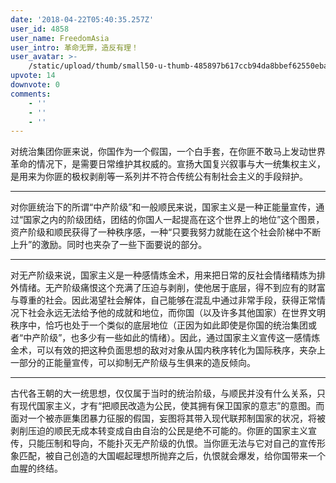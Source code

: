 ```yaml
---
date: '2018-04-22T05:40:35.257Z'
user_id: 4858
user_name: FreedomAsia
user_intro: 革命无罪，造反有理！
user_avatar: >-
    /static/upload/thumb/small50-u-thumb-485897b617ccb94da8bbef62550eba25a7dc9940f425.png
upvote: 14
downvote: 0
comments:
    - ''
    - ''
    - ''
---
```


对统治集团你匪来说，你国作为一个假国，一个白手套，在你匪不敢马上发动世界革命的情况下，是需要日常维护其权威的。宣扬大国复兴叙事与大一统集权主义，是用来为你匪的极权剥削等一系列并不符合传统公有制社会主义的手段辩护。  

---

对你匪统治下的所谓“中产阶级”和一般顺民来说，国家主义是一种正能量宣传，通过“国家之内的阶级团结，团结的你国人一起提高在这个世界上的地位”这个图景，资产阶级和顺民获得了一种秩序感，一种“只要我努力就能在这个社会阶梯中不断上升”的激励。同时也夹杂了一些下面要说的部分。

---

对无产阶级来说，国家主义是一种感情炼金术，用来把日常的反社会情绪精炼为排外情绪。无产阶级痛恨这个充满了压迫与剥削，使他居于底层，得不到应有的财富与尊重的社会。因此渴望社会解体，自己能够在混乱中通过非常手段，获得正常情况下社会永远无法给予他的成就和地位，而你国（以及许多其他国家）在世界文明秩序中，恰巧也处于一个类似的底层地位（正因为如此即使是你国的统治集团或者“中产阶级”，也多少有一些如此的情绪）。因此，通过国家主义宣传这一感情炼金术，可以有效的把这种负面思想的敌对对象从国内秩序转化为国际秩序，夹杂上一部分的正能量宣传，可以抑制无产阶级与生俱来的造反倾向。

---

古代各王朝的大一统思想，仅仅属于当时的统治阶级，与顺民并没有什么关系，只有现代国家主义，才有“把顺民改造为公民，使其拥有保卫国家的意志”的意图。而面对一个被赤匪集团暴力征服的假国，妄图将其带入现代联邦制国家的状况，将被剥削压迫的顺民无成本转变成自由自治的公民是绝不可能的。你匪的国家主义宣传，只能压制和导向，不能扑灭无产阶级的仇恨。当你匪无法与它对自己的宣传形象匹配，被自己创造的大国崛起理想所抛弃之后，仇恨就会爆发，给你国带来一个血腥的终结。

